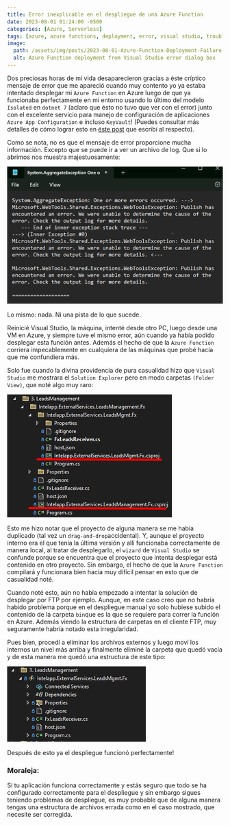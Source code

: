 ```yaml
---
title: Error inexplicable en el despliegue de una Azure Function
date: 2023-08-01 01:24:00 -0500
categories: [Azure, Serverless]
tags: [azure, azure functions, deployment, error, visual studio, troubleshooting]     # TAG names should always be lowercase
image:
  path: /assets/img/posts/2023-08-01-Azure-Function-Deployment-Failure-Header.png
  alt: Azure Function deployment from Visual Studio error dialog box
---
```


Dos preciosas horas de mi vida desaparecieron gracias a éste críptico mensaje de error que me apareció cuando muy contento yo ya estaba intentado desplegar mi `Azure Function` en Azure luego de que ya funcionaba perfectamente en mi entorno usando lo último del modelo `Isolated` en `dotnet 7` (aclaro que ésto no tuvo que ver con el error) junto con el excelente servicio para manejo de configuración de aplicaciones `Azure App Configuration` e incluso `KeyVault`! (Puedes consultar más detalles de cómo lograr esto en [éste post](https://blog.warnov.com/posts/AAC-KV-FX/) que escribí al respecto).

Como se nota, no es que el mensaje de error proporcione mucha información. Excepto que se puede ir a ver un archivo de log. Que si lo abrimos nos muestra majestuosamente:

![Archivo de log inútil](/assets/img/posts/2023-08-01-Azure-Function-Deployment-Failure-Useless-Log-File.png)

Lo mismo: nada. Ni una pista de lo que sucede.

Reinicié Visual Studio, la máquina, intenté desde otro PC, luego desde una VM en Azure, y siempre tuve el mismo error, aún cuando ya había podido desplegar esta función antes. Además el hecho de que la `Azure Function` corriera impecablemente en cualquiera de las máquinas que probé hacía que me confundiera más.

Solo fue cuando la divina providencia de pura casualidad hizo que `Visual Studio` me mostrara el `Solution Explorer` pero en modo carpetas `(Folder View)`, que noté algo muy raro:

![Ventajas de la vista de carpeta o Folder View](/assets/img/posts/2023-08-01-Azure-Function-Deployment-Failure-Blessed-Folder-View.png)

Esto me hizo notar que el proyecto de alguna manera se me había duplicado (tal vez un `drag-and-drop`accidental). Y, aunque el proyecto interno era el que tenía la última versión y allí funcionaba correctamente de manera local, al tratar de desplegarlo, el `wizard` de `Visual Studio` se confunde porque se encuentra que el proyecto que intenta desplegar está contenido en otro proyecto. Sin embargo, el hecho de que la  `Azure Function` compilará y funcionara bien hacía muy difícil pensar en esto que de casualidad noté.

Cuando noté esto, aún no había empezado a intentar la solución de desplegar por FTP por ejemplo. Aunque, en este caso creo que no habría habido problema porque en el despliegue manual yo solo hubiese subido el contenido de la carpeta `bin`que es la que se requiere para correr la función en Azure. Además viendo la estructura de carpetas en el cliente FTP, muy seguramente habría notado esta irregularidad.

Pues bien, procedí a eliminar los archivos externos y luego moví los internos un nivel más arriba y finalmente eliminé la carpeta que quedó vacía y de esta manera me quedó una estructura de este tipo:

![Estructura de archivos corregida](/assets/img/posts/2023-08-01-Azure-Function-Deployment-Failure-Fixed-File-Structure.png)

Después de esto ya el despliegue funcionó perfectamente!

### Moraleja: 

Si tu aplicación funciona correctamente y estás seguro que todo se ha configurado correctamente para el despliegue y sin embargo sigues teniendo problemas de despliegue, es muy probable que de alguna manera tengas una estructura de archivos errada como en el caso mostrado, que necesite ser corregida.

